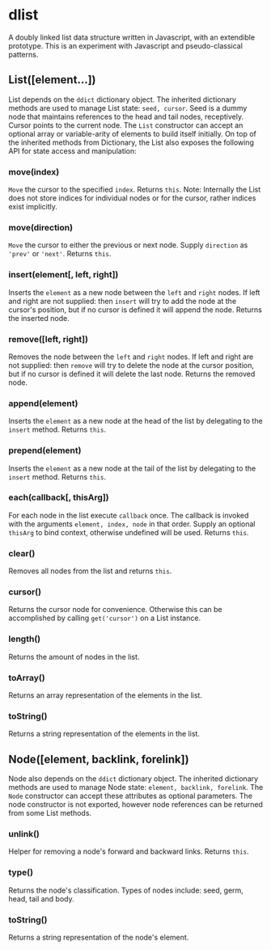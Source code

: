 dlist
=====

A doubly linked list data structure written in Javascript, with an extendible prototype. This is an experiment with Javascript and pseudo-classical patterns.
  
List([element...])
---
List depends on the `ddict` dictionary object. The inherited dictionary methods are used to manage List state: `seed, cursor`. Seed is a dummy node that maintains references to the head and tail nodes, receptively. Cursor points to the current node. The `List` constructor can accept an optional array or variable-arity of elements to build itself initially. On top of the inherited methods from Dictionary, the List also exposes the following API for state access and manipulation:

### move(index)
  `Move` the cursor to the specified `index`. Returns `this`. Note: Internally the List does not store indices for individual nodes or for the cursor, rather indices exist implicitly.
  
### move(direction)
  `Move` the cursor to either the previous or next node. Supply `direction` as `'prev'` or `'next'`. Returns `this`.
  
### insert(element[, left, right])
  Inserts the `element` as a new node between the `left` and `right` nodes. If left and right are not supplied: then `insert` will try to add the node at the cursor's position, but if no cursor is defined it will append the node. Returns the inserted node.
  
### remove([left, right])
  Removes the node between the `left` and `right` nodes. If left and right are not supplied: then `remove` will try to delete the node at the cursor position, but if no cursor is defined it will delete the last node. Returns the removed node.
  
### append(element)
  Inserts the `element` as a new node at the head of the list by delegating to the `insert` method. Returns `this`.
  
### prepend(element)
  Inserts the `element` as a new node at the tail of the list by delegating to the `insert` method. Returns `this`.
  
### each(callback[, thisArg])
  For each node in the list execute `callback` once. The callback is invoked with the arguments `element, index, node` in that order. Supply an optional `thisArg` to bind context, otherwise undefined will be used. Returns `this`.
  
### clear()
  Removes all nodes from the list and returns `this`.

### cursor()
  Returns the cursor node for convenience. Otherwise this can be accomplished by calling `get('cursor')` on a List instance.
  
### length()
  Returns the amount of nodes in the list.

### toArray()
  Returns an array representation of the elements in the list.

### toString()
  Returns a string representation of the elements in the list.
  
Node([element, backlink, forelink])
---
Node also depends on the `ddict` dictionary object. The inherited dictionary methods are used to manage Node state: `element, backlink, forelink`. The `Node` constructor can accept these attributes as optional parameters. The node constructor is not exported, however node references can be returned from some List methods.

### unlink()
  Helper for removing a node's forward and backward links. Returns `this`.

### type()
  Returns the node's classification. Types of nodes include: seed, germ, head, tail and body.

### toString()
  Returns a string representation of the node's element.